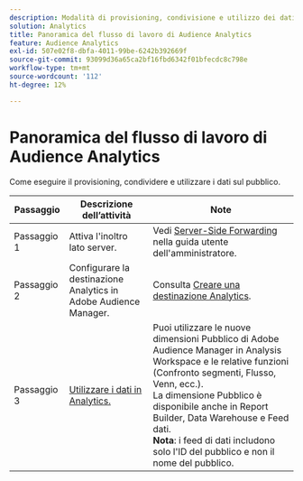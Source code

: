 ```yaml
---
description: Modalità di provisioning, condivisione e utilizzo dei dati del pubblico.
solution: Analytics
title: Panoramica del flusso di lavoro di Audience Analytics
feature: Audience Analytics
exl-id: 507e02f8-dbfa-4011-99be-6242b392669f
source-git-commit: 93099d36a65ca2bf16fbd6342f01bfecdc8c798e
workflow-type: tm+mt
source-wordcount: '112'
ht-degree: 12%

---
```


# Panoramica del flusso di lavoro di Audience Analytics

Come eseguire il provisioning, condividere e utilizzare i dati sul pubblico.

| Passaggio | Descrizione dell’attività | Note |
|--- |--- |--- |
| Passaggio 1 | Attiva l&#39;inoltro lato server. | Vedi [Server-Side Forwarding](/help/admin/admin/c-manage-report-suites/c-edit-report-suites/general/c-server-side-forwarding/ssf.md) nella guida utente dell&#39;amministratore. |
| Passaggio 2 | Configurare la destinazione Analytics in Adobe Audience Manager. | Consulta [Creare una destinazione Analytics](https://experienceleague.adobe.com/docs/audience-manager/user-guide/features/destinations/experience-cloud-destinations/create-analytics-destination.html?lang=it). |
| Passaggio 3 | [Utilizzare i dati in Analytics.](/help/integrate/c-audience-analytics/c-workflow/use-audience-data-analytics.md) | Puoi utilizzare le nuove dimensioni Pubblico di Adobe Audience Manager in Analysis Workspace e le relative funzioni (Confronto segmenti, Flusso, Venn, ecc.). <br>La dimensione Pubblico è disponibile anche in Report Builder, Data Warehouse e Feed dati. <br>**Nota**: i feed di dati includono solo l&#39;ID del pubblico e non il nome del pubblico. |
